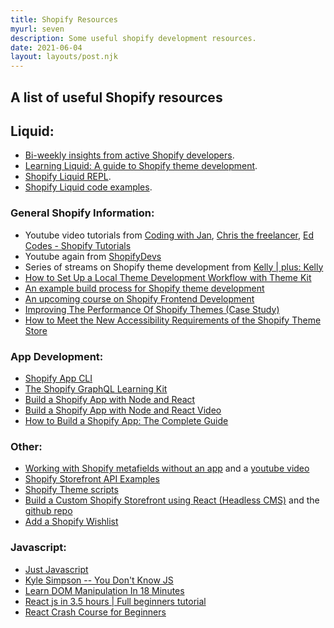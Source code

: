 ```yaml
---
title: Shopify Resources
myurl: seven
description: Some useful shopify development resources.
date: 2021-06-04
layout: layouts/post.njk
---
```


## A list of useful Shopify resources

## Liquid:

- [Bi-weekly insights from active Shopify developers](https://ionlyspeakliquid.beehiiv.com/).
- [Learning Liquid: A guide to Shopify theme development](https://www.shopify.com/partners/guides/learning-liquid).
- [Shopify Liquid REPL](https://shopify-liquid-repl.tomblanchard.co.uk/).
- [Shopify Liquid code examples](https://shopify.github.io/liquid-code-examples).

### General Shopify Information:

- Youtube video tutorials from [Coding with Jan](https://www.youtube.com/@CodingWithJan), [Chris the freelancer](https://www.youtube.com/@CodewithChristheFreelancer), [Ed Codes - Shopify Tutorials](https://www.youtube.com/@EdCodes)
- Youtube again from [ShopifyDevs](https://www.youtube.com/@shopifydevs)
- Series of streams on Shopify theme development from [ Kelly | plus: Kelly ](https://www.youtube.com/watch?v=wR8L-0QnKZo)
- [How to Set Up a Local Theme Development Workflow with Theme Kit](https://www.youtube.com/watch?v=SrtOXwjXJ1w)
- [An example build process for Shopify theme development](https://github.com/the-taproom/build-process)
- [An upcoming course on Shopify Frontend Development](https://shophackers.io/shopify)
- [Improving The Performance Of Shopify Themes (Case Study)](https://www.smashingmagazine.com/2021/05/improving-performance-shopify-themes-case-study/)
- [How to Meet the New Accessibility Requirements of the Shopify Theme Store](https://www.shopify.com/partners/blog/theme-store-accessibility-requirements)

### App Development:

- [Shopify App CLI](https://shopify.dev/tools/cli)
- [The Shopify GraphQL Learning Kit](https://www.shopify.com/partners/blog/shopify-graphql-learning-kit)
- [Build a Shopify App with Node and React](https://shopify.dev/tutorials/build-a-shopify-app-with-node-and-react)
- [Build a Shopify App with Node and React Video](https://www.youtube.com/watch?v=PIXN032XJJ8&t=2s)
- [How to Build a Shopify App: The Complete Guide](https://www.shopify.com/partners/blog/how-to-build-a-shopify-app)

### Other:

- [Working with Shopify metafields without an app](https://www.sunbowlsystems.com/blogs/how-to/metafields-in-shopify-without-using-an-app) and a [youtube video ](https://www.youtube.com/watch?v=UbwhADWZzvQ)
- [Shopify Storefront API Examples](https://github.com/Shopify/storefront-api-examples)
- [Shopify Theme scripts](https://github.com/Shopify/theme-scripts)
- [Build a Custom Shopify Storefront using React (Headless CMS)](https://www.udemy.com/course/build-a-custom-shopify-storefront-using-react-headless-cms/) and the [github repo](https://github.com/iskurbanov/shopify-react-headless)
- [Add a Shopify Wishlist](https://github.com/dlerm/shopify-wishlist)

### Javascript:

- [Just Javascript](https://justjavascript.com/)
- [Kyle Simpson -- You Don't Know JS](https://github.com/getify/You-Dont-Know-JS/blob/2nd-ed/get-started/README.md)
- [Learn DOM Manipulation In 18 Minutes](https://www.youtube.com/watch?v=y17RuWkWdn8)
- [React js in 3.5 hours | Full beginners tutorial](https://www.youtube.com/watch?v=ABQLwlE8MUA)
- [React Crash Course for Beginners ](https://www.youtube.com/watch?v=Dorf8i6lCuk)
